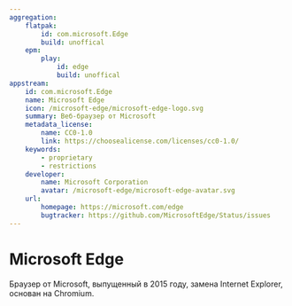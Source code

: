 ```yaml
---
aggregation:
    flatpak: 
        id: com.microsoft.Edge
        build: unoffical
    epm:
        play:
            id: edge
            build: unoffical
appstream:
    id: com.microsoft.Edge
    name: Microsoft Edge
    icon: /microsoft-edge/microsoft-edge-logo.svg
    summary: Веб-браузер от Microsoft
    metadata_license: 
        name: CC0-1.0
        link: https://choosealicense.com/licenses/cc0-1.0/
    keywords:
        - proprietary
        - restrictions
    developer:
        name: Microsoft Corporation
        avatar: /microsoft-edge/microsoft-edge-avatar.svg
    url:
        homepage: https://microsoft.com/edge
        bugtracker: https://github.com/MicrosoftEdge/Status/issues
---
```


# Microsoft Edge

Браузер от Microsoft, выпущенный в 2015 году, замена Internet Explorer, основан на Chromium.

<!--@include: @apps/_parts/install/content-flatpak.md-->
<!--@include: @apps/_parts/warns/unpriveleged-spases.md -->
<!--@include: @apps/_parts/install/content-epm-play.md-->